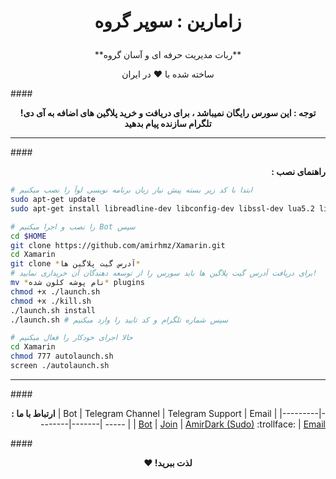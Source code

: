 # <p align="center">**زامارین : سوپر گروه**
<p align="center">**ربات مدیریت حرفه ای و آسان گروه**
<p align="center">ساخته شده با ♥ در ایران

####<p align="center">**!توجه : این سورس رایگان نمیباشد ، برای دریافت و خرید پلاگین های اضافه به آی دی تلگرام سازنده پیام بدهید**
***
####<p align="right">**: راهنمای نصب**

```bash
# ابتدا با کد زیر بسته پیش نیاز زبان برنامه نویسی لوآ را نصب میکنیم
sudo apt-get update
sudo apt-get install libreadline-dev libconfig-dev libssl-dev lua5.2 liblua5.2-dev libevent-dev make unzip git redis-server g++ libjansson-dev libpython-dev expat libexpat1-dev
```

```bash
# را نصب و اجرا میکنیم Bot سپس
cd $HOME
git clone https://github.com/amirhmz/Xamarin.git
cd Xamarin
git clone *آدرس گیت پلاگین ها*
# برای دریافت آدرس گیت پلاگین ها باید سورس را از توسعه دهندگان آن خریداری نمایید!
mv *نام پوشه کلون شده* plugins
chmod +x ./launch.sh
chmod +x ./kill.sh
./launch.sh install
./launch.sh # سپس شماره تلگرام و کد تایید را وارد میکنیم
```
```bash
# حالا اجرای خودکار را فعال میکنیم
cd Xamarin
chmod 777 autolaunch.sh
screen ./autolaunch.sh
```


***

####<p align="right">**: ارتباط با ما**
| Bot | Telegram Channel | Telegram Support | Email |
|---------|--------|-------| ----- |
| [Bot](https://telegram.me/XAMARlN) | [Join](https://telegram.me/HaxTeam) | [AmirDark (Sudo)](http://telegram.me/AmirDark) :trollface: | [Email](mailto:amdark77@gmail.com) 

####<p align="center">**♥ !لذت ببرید**
